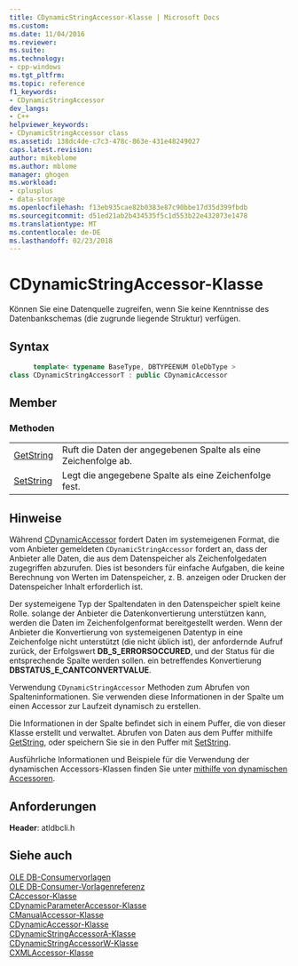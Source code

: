 ```yaml
---
title: CDynamicStringAccessor-Klasse | Microsoft Docs
ms.custom: 
ms.date: 11/04/2016
ms.reviewer: 
ms.suite: 
ms.technology:
- cpp-windows
ms.tgt_pltfrm: 
ms.topic: reference
f1_keywords:
- CDynamicStringAccessor
dev_langs:
- C++
helpviewer_keywords:
- CDynamicStringAccessor class
ms.assetid: 138dc4de-c7c3-478c-863e-431e48249027
caps.latest.revision: 
author: mikeblome
ms.author: mblome
manager: ghogen
ms.workload:
- cplusplus
- data-storage
ms.openlocfilehash: f13eb935cae82b0383e87c90bbe17d35d399fbdb
ms.sourcegitcommit: d51ed21ab2b434535f5c1d553b22e432073e1478
ms.translationtype: MT
ms.contentlocale: de-DE
ms.lasthandoff: 02/23/2018
---
```

# <a name="cdynamicstringaccessor-class"></a>CDynamicStringAccessor-Klasse
Können Sie eine Datenquelle zugreifen, wenn Sie keine Kenntnisse des Datenbankschemas (die zugrunde liegende Struktur) verfügen.  
  
## <a name="syntax"></a>Syntax  
  
```cpp
      template< typename BaseType, DBTYPEENUM OleDbType >  
class CDynamicStringAccessorT : public CDynamicAccessor  
```  
  
## <a name="members"></a>Member  
  
### <a name="methods"></a>Methoden  
  
|||  
|-|-|  
|[GetString](../../data/oledb/cdynamicstringaccessor-getstring.md)|Ruft die Daten der angegebenen Spalte als eine Zeichenfolge ab.|  
|[SetString](../../data/oledb/cdynamicstringaccessor-setstring.md)|Legt die angegebene Spalte als eine Zeichenfolge fest.|  
  
## <a name="remarks"></a>Hinweise  
 Während [CDynamicAccessor](../../data/oledb/cdynamicaccessor-class.md) fordert Daten im systemeigenen Format, die vom Anbieter gemeldeten `CDynamicStringAccessor` fordert an, dass der Anbieter alle Daten, die aus dem Datenspeicher als Zeichenfolgedaten zugegriffen abzurufen. Dies ist besonders für einfache Aufgaben, die keine Berechnung von Werten im Datenspeicher, z. B. anzeigen oder Drucken der Datenspeicher Inhalt erforderlich ist.  
  
 Der systemeigene Typ der Spaltendaten in den Datenspeicher spielt keine Rolle. solange der Anbieter die Datenkonvertierung unterstützen kann, werden die Daten im Zeichenfolgenformat bereitgestellt werden. Wenn der Anbieter die Konvertierung von systemeigenen Datentyp in eine Zeichenfolge nicht unterstützt (die nicht üblich ist), der anfordernde Aufruf zurück, der Erfolgswert **DB_S_ERRORSOCCURED**, und der Status für die entsprechende Spalte werden sollen. ein betreffendes Konvertierung **DBSTATUS_E_CANTCONVERTVALUE**.  
  
 Verwendung `CDynamicStringAccessor` Methoden zum Abrufen von Spalteninformationen. Sie verwenden diese Informationen in der Spalte um einen Accessor zur Laufzeit dynamisch zu erstellen.  
  
 Die Informationen in der Spalte befindet sich in einem Puffer, die von dieser Klasse erstellt und verwaltet. Abrufen von Daten aus dem Puffer mithilfe [GetString](../../data/oledb/cdynamicstringaccessor-getstring.md), oder speichern Sie sie in den Puffer mit [SetString](../../data/oledb/cdynamicstringaccessor-setstring.md).  
  
 Ausführliche Informationen und Beispiele für die Verwendung der dynamischen Accessors-Klassen finden Sie unter [mithilfe von dynamischen Accessoren](../../data/oledb/using-dynamic-accessors.md).  
  
## <a name="requirements"></a>Anforderungen  
 **Header**: atldbcli.h  
  
## <a name="see-also"></a>Siehe auch  
 [OLE DB-Consumervorlagen](../../data/oledb/ole-db-consumer-templates-cpp.md)   
 [OLE DB-Consumer-Vorlagenreferenz](../../data/oledb/ole-db-consumer-templates-reference.md)   
 [CAccessor-Klasse](../../data/oledb/caccessor-class.md)   
 [CDynamicParameterAccessor-Klasse](../../data/oledb/cdynamicparameteraccessor-class.md)   
 [CManualAccessor-Klasse](../../data/oledb/cmanualaccessor-class.md)   
 [CDynamicAccessor-Klasse](../../data/oledb/cdynamicaccessor-class.md)   
 [CDynamicStringAccessorA-Klasse](../../data/oledb/cdynamicstringaccessora-class.md)   
 [CDynamicStringAccessorW-Klasse](../../data/oledb/cdynamicstringaccessorw-class.md)   
 [CXMLAccessor-Klasse](../../data/oledb/cxmlaccessor-class.md)